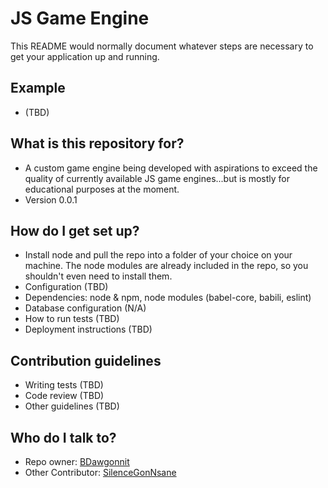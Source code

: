 # JS Game Engine #

This README would normally document whatever steps are necessary to get your application up and running.

## Example ##
* (TBD)

## What is this repository for? ##

* A custom game engine being developed with aspirations to exceed the quality of currently available JS game engines...but is mostly for educational purposes at the moment.
* Version 0.0.1

## How do I get set up? ##

* Install node and pull the repo into a folder of your choice on your machine. The node modules are already included in the repo, so you shouldn't even need to install them.
* Configuration (TBD)
* Dependencies: node & npm, node modules (babel-core, babili, eslint)
* Database configuration (N/A)
* How to run tests (TBD)
* Deployment instructions (TBD)

## Contribution guidelines ##

* Writing tests (TBD)
* Code review (TBD)
* Other guidelines (TBD)

## Who do I talk to? ##

* Repo owner: [BDawgonnit](https://bitbucket.org/BDawgonnit/)
* Other Contributor: [SilenceGonNsane](https://bitbucket.org/SilenceGonNsane/)